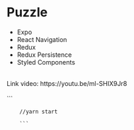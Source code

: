 # Puzzle

* Expo
* React Navigation
* Redux
* Redux Persistence
* Styled Components

<br/>
Link video: https://youtu.be/ml-SHIX9Jr8
<br/>

<br/>
		```
		
		//yarn start
		
		```
<br/>
